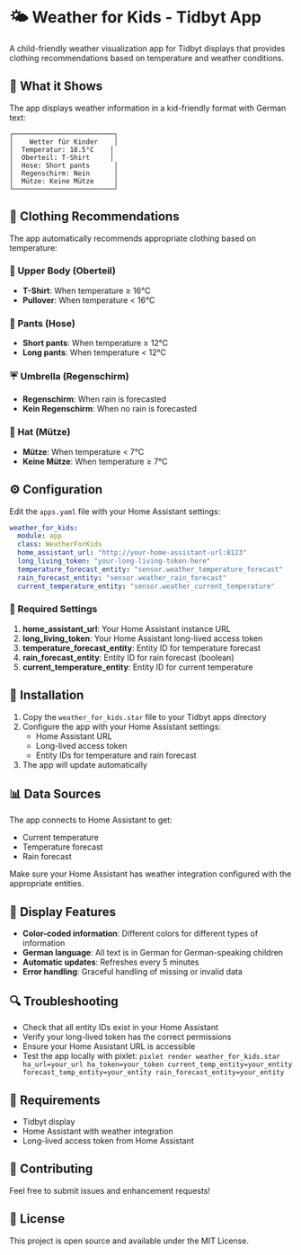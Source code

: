 # 🌤️ Weather for Kids - Tidbyt App

A child-friendly weather visualization app for Tidbyt displays that provides clothing recommendations based on temperature and weather conditions.

## 📱 What it Shows

The app displays weather information in a kid-friendly format with German text:

```
┌─────────────────────────┐
│    Wetter für Kinder    │
│  Temperatur: 18.5°C    │
│  Oberteil: T-Shirt     │
│  Hose: Short pants      │
│  Regenschirm: Nein      │
│  Mütze: Keine Mütze     │
└─────────────────────────┘
```

## 🎯 Clothing Recommendations

The app automatically recommends appropriate clothing based on temperature:

### 👕 Upper Body (Oberteil)
- **T-Shirt**: When temperature ≥ 16°C
- **Pullover**: When temperature < 16°C

### 👖 Pants (Hose)
- **Short pants**: When temperature ≥ 12°C
- **Long pants**: When temperature < 12°C

### ☔ Umbrella (Regenschirm)
- **Regenschirm**: When rain is forecasted
- **Kein Regenschirm**: When no rain is forecasted

### 🧢 Hat (Mütze)
- **Mütze**: When temperature < 7°C
- **Keine Mütze**: When temperature ≥ 7°C

## ⚙️ Configuration

Edit the `apps.yaml` file with your Home Assistant settings:

```yaml
weather_for_kids:
  module: app
  class: WeatherForKids
  home_assistant_url: "http://your-home-assistant-url:8123"
  long_living_token: "your-long-living-token-here"
  temperature_forecast_entity: "sensor.weather_temperature_forecast"
  rain_forecast_entity: "sensor.weather_rain_forecast"
  current_temperature_entity: "sensor.weather_current_temperature"
```

### 🔧 Required Settings

1. **home_assistant_url**: Your Home Assistant instance URL
2. **long_living_token**: Your Home Assistant long-lived access token
3. **temperature_forecast_entity**: Entity ID for temperature forecast
4. **rain_forecast_entity**: Entity ID for rain forecast (boolean)
5. **current_temperature_entity**: Entity ID for current temperature

## 🚀 Installation

1. Copy the `weather_for_kids.star` file to your Tidbyt apps directory
2. Configure the app with your Home Assistant settings:
   - Home Assistant URL
   - Long-lived access token
   - Entity IDs for temperature and rain forecast
3. The app will update automatically

## 📊 Data Sources

The app connects to Home Assistant to get:
- Current temperature
- Temperature forecast
- Rain forecast

Make sure your Home Assistant has weather integration configured with the appropriate entities.

## 🎨 Display Features

- **Color-coded information**: Different colors for different types of information
- **German language**: All text is in German for German-speaking children
- **Automatic updates**: Refreshes every 5 minutes
- **Error handling**: Graceful handling of missing or invalid data

## 🔍 Troubleshooting

- Check that all entity IDs exist in your Home Assistant
- Verify your long-lived token has the correct permissions
- Ensure your Home Assistant URL is accessible
- Test the app locally with pixlet: `pixlet render weather_for_kids.star ha_url=your_url ha_token=your_token current_temp_entity=your_entity forecast_temp_entity=your_entity rain_forecast_entity=your_entity`

## 📝 Requirements

- Tidbyt display
- Home Assistant with weather integration
- Long-lived access token from Home Assistant

## 🤝 Contributing

Feel free to submit issues and enhancement requests!

## 📄 License

This project is open source and available under the MIT License.
